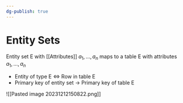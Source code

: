 ```yaml
---
dg-publish: true
---
```

# Entity Sets
Entity set E with [[Attributes]] $a_1, … , a_n$ maps to a table E with attributes $a_1, …, a_n$
* Entity of type E $\iff$ Row in table E
* Primary key of entity set → Primary key of table E

![[Pasted image 20231212150822.png]]